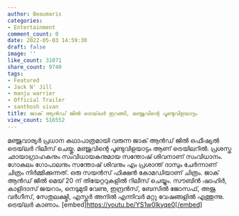 ```yaml
---
author: Beaumaris
categories:
- Entertainment
comment_count: 0
date: 2022-05-03 14:59:30
draft: false
image: ''
like_count: 31071
share_count: 9740
tags:
- Featured
- Jack N' Jill
- manju warrier
- Official Trailer
- santhosh sivan
title: ജാക് ആൻഡ് ജിൽ ട്രെയ്‌ലർ ഇറങ്ങി, മഞ്ജുവിന്റെ പൂണ്ടുവിളയാട്ടം
view_count: 516552
---
```


മഞ്ജുവാര്യർ പ്രധാന കഥാപാത്രമായി വരുന്ന ജാക് ആൻഡ് ജിൽ ഒഫീഷ്യൽ ട്രെയ്‌ലർ റിലീസ് ചെയ്തു. മഞ്ജുവിന്റെ പൂണ്ടുവിളയാട്ടം ആണ് ട്രെയിലറിൽ. പ്രശസ്ത ഛായാഗ്രാഹകനും സംവിധായകനുമായ സന്തോഷ് ശിവനാണ് സംവിധാനം. ഗോകുലം ഗോപാലനും സന്തോഷ് ശിവനും എം പ്രശാന്ത് ദാസും ചേർന്നാണ് ചിത്രം നിർമ്മിക്കുന്നത്. ഒരു സയൻസ് ഫിക്ഷൻ കോമഡിയാണ് ചിത്രം. ജാക് ആൻഡ് ജിൽ മെയ് 20 ന് തിയേറ്ററുകളിൽ റിലീസ് ചെയ്യും. സൗബിൻ ഷാഹിർ, കാളിദാസ് ജയറാം, നെടുമുടി വേണു, ഇന്ദ്രൻസ്, ബേസിൽ ജോസഫ്, അജു വർഗീസ്, സേതുലക്ഷ്മി, എസ്തർ അനിൽ എന്നിവർ മറ്റു വേഷങ്ങളിൽ എത്തുന്നു. ട്രെയ്‌ലർ കാണാം. [embed]https://youtu.be/YS1w0lkyqe0[/embed]